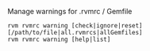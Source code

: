 Manage warnings for .rvmrc / Gemfile

    rvm rvmrc warning [check|ignore|reset] [/path/to/file|all.rvmrcs|allGemfiles]
    rvm rvmrc warning [help|list]
